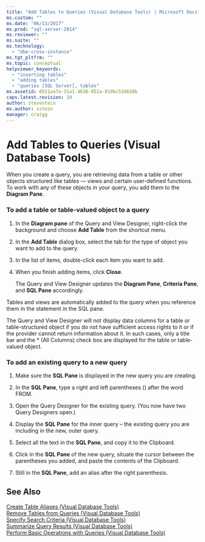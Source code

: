```yaml
---
title: "Add Tables to Queries (Visual Database Tools) | Microsoft Docs"
ms.custom: ""
ms.date: "06/13/2017"
ms.prod: "sql-server-2014"
ms.reviewer: ""
ms.suite: ""
ms.technology: 
  - "dbe-cross-instance"
ms.tgt_pltfrm: ""
ms.topic: conceptual
helpviewer_keywords: 
  - "inserting tables"
  - "adding tables"
  - "queries [SQL Server], tables"
ms.assetid: 6551aa7e-31a1-4636-852a-819bc53d658b
caps.latest.revision: 10
author: stevestein
ms.author: sstein
manager: craigg
---
```

# Add Tables to Queries (Visual Database Tools)
  When you create a query, you are retrieving data from a table or other objects structured like tables — views and certain user-defined functions. To work with any of these objects in your query, you add them to the **Diagram Pane**.  
  
### To add a table or table-valued object to a query  
  
1.  In the **Diagram pane** of the Query and View Designer, right-click the background and choose **Add Table** from the shortcut menu.  
  
2.  In the **Add Table** dialog box, select the tab for the type of object you want to add to the query.  
  
3.  In the list of items, double-click each item you want to add.  
  
4.  When you finish adding items, click **Close**.  
  
     The Query and View Designer updates the **Diagram Pane**, **Criteria Pane**, and **SQL Pane** accordingly.  
  
 Tables and views are automatically added to the query when you reference them in the statement in the SQL pane.  
  
 The Query and View Designer will not display data columns for a table or table-structured object if you do not have sufficient access rights to it or if the provider cannot return information about it. In such cases, only a title bar and the * (All Columns) check box are displayed for the table or table-valued object.  
  
### To add an existing query to a new query  
  
1.  Make sure the **SQL Pane** is displayed in the new query you are creating.  
  
2.  In the **SQL Pane**, type a right and left parentheses () after the word FROM.  
  
3.  Open the Query Designer for the existing query. (You now have two Query Designers open.)  
  
4.  Display the **SQL Pane** for the inner query – the existing query you are including in the new, outer query.  
  
5.  Select all the text in the **SQL Pane**, and copy it to the Clipboard.  
  
6.  Click in the **SQL Pane** of the new query, situate the cursor between the parentheses you added, and paste the contents of the Clipboard.  
  
7.  Still in the **SQL Pane**, add an alias after the right parenthesis.  
  
## See Also  
 [Create Table Aliases &#40;Visual Database Tools&#41;](visual-database-tools.md)   
 [Remove Tables from Queries &#40;Visual Database Tools&#41;](remove-tables-from-queries-visual-database-tools.md)   
 [Specify Search Criteria &#40;Visual Database Tools&#41;](specify-search-criteria-visual-database-tools.md)   
 [Summarize Query Results &#40;Visual Database Tools&#41;](summarize-query-results-visual-database-tools.md)   
 [Perform Basic Operations with Queries &#40;Visual Database Tools&#41;](perform-basic-operations-with-queries-visual-database-tools.md)  
  
  
